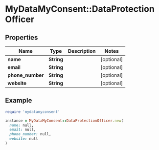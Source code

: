 # MyDataMyConsent::DataProtectionOfficer

## Properties

| Name | Type | Description | Notes |
| ---- | ---- | ----------- | ----- |
| **name** | **String** |  | [optional] |
| **email** | **String** |  | [optional] |
| **phone_number** | **String** |  | [optional] |
| **website** | **String** |  | [optional] |

## Example

```ruby
require 'mydatamyconsent'

instance = MyDataMyConsent::DataProtectionOfficer.new(
  name: null,
  email: null,
  phone_number: null,
  website: null
)
```

